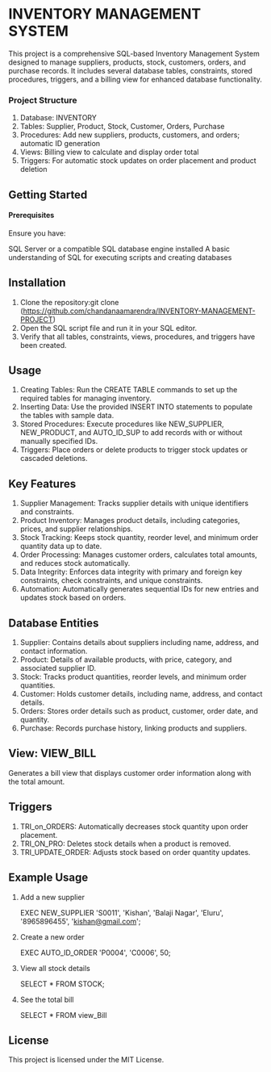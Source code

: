  
# INVENTORY MANAGEMENT SYSTEM

This project is a comprehensive SQL-based Inventory Management System designed to manage suppliers, products, stock, customers, orders, and purchase records. It includes several database tables, constraints, stored procedures, triggers, and a billing view for enhanced database functionality.

### Project Structure 
1. Database: INVENTORY
2. Tables: Supplier, Product, Stock, Customer, Orders, Purchase
3. Procedures: Add new suppliers, products, customers, and orders; automatic ID generation
4. Views: Billing view to calculate and display order total
5. Triggers: For automatic stock updates on order placement and product deletion

## Getting Started
#### Prerequisites
Ensure you have:

SQL Server or a compatible SQL database engine installed
A basic understanding of SQL for executing scripts and creating databases

## Installation
1. Clone the repository:git clone (https://github.com/chandanaamarendra/INVENTORY-MANAGEMENT-PROJECT)
2. Open the SQL script file and run it in your SQL editor.
3. Verify that all tables, constraints, views, procedures, and triggers have been created.

## Usage
1. Creating Tables: Run the CREATE TABLE commands to set up the required tables for managing inventory.
2. Inserting Data: Use the provided INSERT INTO statements to populate the tables with sample data.
3. Stored Procedures: Execute procedures like NEW_SUPPLIER, NEW_PRODUCT, and AUTO_ID_SUP to add records with or without manually specified IDs.
4. Triggers: Place orders or delete products to trigger stock updates or cascaded deletions.

## Key Features
1. Supplier Management: Tracks supplier details with unique identifiers and constraints.
2. Product Inventory: Manages product details, including categories, prices, and supplier relationships.
3. Stock Tracking: Keeps stock quantity, reorder level, and minimum order quantity data up to date.
4. Order Processing: Manages customer orders, calculates total amounts, and reduces stock automatically.
5. Data Integrity: Enforces data integrity with primary and foreign key constraints, check constraints, and unique constraints.
6. Automation: Automatically generates sequential IDs for new entries and updates stock based on orders.

## Database Entities
1. Supplier: Contains details about suppliers including name, address, and contact information.
2. Product: Details of available products, with price, category, and associated supplier ID.
3. Stock: Tracks product quantities, reorder levels, and minimum order quantities.
4. Customer: Holds customer details, including name, address, and contact details.
5. Orders: Stores order details such as product, customer, order date, and quantity.
6. Purchase: Records purchase history, linking products and suppliers.

## View: VIEW_BILL
Generates a bill view that displays customer order information along with the total amount.

## Triggers
1. TRI_on_ORDERS: Automatically decreases stock quantity upon order placement.
2. TRI_ON_PRO: Deletes stock details when a product is removed.
3. TRI_UPDATE_ORDER: Adjusts stock based on order quantity updates.
## Example Usage
 1. Add a new supplier
   
     EXEC NEW_SUPPLIER 'S0011', 'Kishan', 'Balaji Nagar', 'Eluru', '8965896455', 'kishan@gmail.com';

 2. Create a new order
   
     EXEC AUTO_ID_ORDER 'P0004', 'C0006', 50;

3. View all stock details
   
    SELECT * FROM STOCK;

 4. See the total bill
   
     SELECT * FROM view_Bill

## License
This project is licensed under the MIT License.

